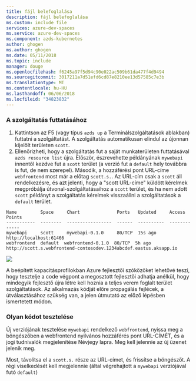```yaml
---
title: fájl belefoglalása
description: fájl belefoglalása
ms.custom: include file
services: azure-dev-spaces
ms.service: azure-dev-spaces
ms.component: azds-kubernetes
author: ghogen
ms.author: ghogen
ms.date: 05/11/2018
ms.topic: include
manager: douge
ms.openlocfilehash: f6245a97f5d94c90e022ac509b61da477f4d9494
ms.sourcegitcommit: 3017211a7d51efd6cd87e8210ee13d57585c7e3b
ms.translationtype: MT
ms.contentlocale: hu-HU
ms.lasthandoff: 06/06/2018
ms.locfileid: "34823832"
---
```

### <a name="run-the-service"></a>A szolgáltatás futtatásához

1. Kattintson az F5 (vagy típus `azds up` a Terminálszolgáltatások ablakban) futtatni a szolgáltatást. A szolgáltatás automatikusan elindul az újonnan kijelölt területen `scott`. 
1. Ellenőrizheti, hogy a szolgáltatás fut a saját munkaterületen futtatásával `azds resource list` újra. Először, észrevehette példányának `mywebapi` innentől kezdve fut a `scott` terület (a verzió fut a `default` hely továbbra is fut, de nem szerepel). Második, a hozzáférési pont URL-címe `webfrontend` most már a előtag `scott.s.`. Az URL-cím csak a `scott` áll rendelkezésre, és azt jelenti, hogy a "scott URL-címe" küldött kérelmek megpróbálja útvonal-szolgáltatásaihoz a `scott` terület, és ha nem adott `scott` példányt a szolgáltatás kérelmek visszaállni a szolgáltatások a `default` terület.

```
Name         Space     Chart              Ports   Updated     Access Points
-----------  --------  -----------------  ------  ----------  -------------
mywebapi     scott     mywebapi-0.1.0     80/TCP  15s ago     http://localhost:61466
webfrontend  default  webfrontend-0.1.0  80/TCP  5h ago      http://scott.s.webfrontend-contosodev.1234abcdef.eastus.aksapp.io
```

![](../media/common/space-routing.png)

A beépített kapacitásprofilokban Azure fejlesztői szóközöket lehetővé teszi, hogy tesztelje a code végpont a megosztott fejlesztői adhatja anélkül, hogy mindegyik fejlesztő újra létre kell hoznia a teljes verem foglalt terület szolgáltatások. Az alkalmazás kódját előre propagálás fejlécek, a útválasztásához szükség van, a jelen útmutató az előző lépésben ismertetett módon.

### <a name="test-code-in-a-space"></a>Olyan kódot tesztelése
Új verziójának tesztelése `mywebapi` rendelkező `webfrontend`, nyissa meg a böngészőben a webfrontend nyilvános hozzáférés pont URL-CÍMÉT, és a jogi tudnivalók megjelenítése Névjegy lapra. Meg kell jelennie az új üzenet jelenik meg.

Most, távolítsa el a `scott.s.` része az URL-címet, és frissítse a böngészőt. A régi viselkedését kell megjelennie (által végrehajtott a `mywebapi` verziójával futó `default`)